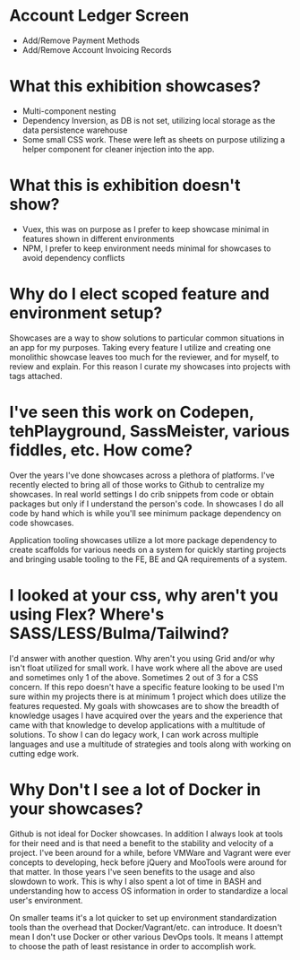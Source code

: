 # Account Ledger Screen
* Add/Remove Payment Methods
* Add/Remove Account Invoicing Records

# What this exhibition showcases?
* Multi-component nesting
* Dependency Inversion, as DB is not set, utilizing local storage as the data persistence warehouse
* Some small CSS work. These were left as sheets on purpose utilizing a helper component for cleaner injection into
  the app.

# What this is exhibition doesn't show?
* Vuex, this was on purpose as I prefer to keep showcase minimal in features shown in different environments
* NPM, I prefer to keep environment needs minimal for showcases to avoid dependency conflicts

# Why do I elect scoped feature and environment setup?
Showcases are a way to show solutions to particular common situations in an app for my purposes.
Taking every feature I utilize and creating one monolithic showcase leaves too much for the reviewer, and for myself,
to review and explain. For this reason I curate my showcases into projects with tags attached.

# I've seen this work on Codepen, tehPlayground, SassMeister, various fiddles, etc. How come?
Over the years I've done showcases across a plethora of platforms. I've recently elected to bring all of those works
to Github to centralize my showcases. In real world settings I do crib snippets from code or obtain packages but
only if I understand the person's code. In showcases I do all code by hand which is while you'll see minimum package
dependency on code showcases.

Application tooling showcases utilize a lot more package dependency to create scaffolds for various needs on a
system for quickly starting projects and bringing usable tooling to the FE, BE and QA requirements of a system.

# I looked at your css, why aren't you using Flex? Where's SASS/LESS/Bulma/Tailwind?
I'd answer with another question. Why aren't you using Grid and/or why isn't float utilized for small work. I have work
where all the above are used and sometimes only 1 of the above. Sometimes 2 out of 3 for a CSS concern. If this repo
doesn't have a specific feature looking to be used I'm sure within my projects there is at minimum 1 project which
does utilize the features requested. My goals with showcases are to show the breadth of knowledge usages I have
acquired over the years and the experience that came with that knowledge to develop applications with a multitude
of solutions. To show I can do legacy work, I can work across multiple languages and use a multitude of strategies and
tools along with working on cutting edge work.

# Why Don't I see a lot of Docker in your showcases?
Github is not ideal for Docker showcases. In addition I always look at tools for their need and is that need a benefit
to the stability and velocity of a project. I've been around for a while, before VMWare and Vagrant were ever
concepts to developing, heck before jQuery and MooTools were around for that matter. In those years I've seen benefits to the
usage and also slowdown to work. This is why I also spent a lot of time in BASH and understanding how to access OS
information in order to standardize a local user's environment.

On smaller teams it's a lot quicker to set up environment standardization tools than the overhead that
Docker/Vagrant/etc. can introduce. It doesn't mean I don't use Docker or other various DevOps tools. It means I
attempt to choose the path of least resistance in order to accomplish work.
